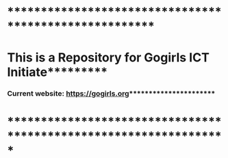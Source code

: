 # ******************************************************
# This is a Repository for Gogirls ICT Initiate*********
### Current website: https://gogirls.org**********************
# *****************************************************************